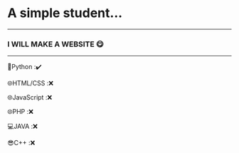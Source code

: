 # A simple student...  
---
### I WILL MAKE A WEBSITE 😋
---
🐍Python :✔️

🌐HTML/CSS :❌ 

🌐JavaScript :❌ 

🌐PHP :❌ 

💻JAVA :❌ 

😎C++ :❌
